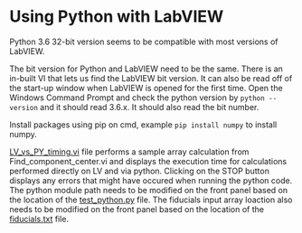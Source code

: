 # Using Python with LabVIEW

Python 3.6 32-bit version seems to be compatible with most versions of LabVIEW.

The bit version for Python and LabVIEW need to be the same. There is an in-built VI that lets us find the LabVIEW bit version. It can also be read off of the start-up window when LabVIEW is opened for the first time. Open the Windows Command Prompt and check the python version by `python --version` and it should read 3.6.x. It should also read the bit number.

Install packages using pip on cmd, example `pip install numpy` to install numpy.

[LV_vs_PY_timing.vi](https://github.com/murthysindhu/CMU_LabVIEW/blob/main/LabVIEW_w_Python/LV_vs_PY_timing.vi) file performs a sample array calculation from Find_component_center.vi and displays the execution time for calculations performed directly on LV and via python. Clicking on the STOP button displays any errors that might have occured when running the python code. The python module path needs to be modified on the front panel based on the location of the [test_python.py](https://github.com/murthysindhu/CMU_LabVIEW/blob/main/LabVIEW_w_Python/test_python.py) file. The fiducials input array loaction also needs to be modified on the front panel based on the location of the [fiducials.txt](https://github.com/murthysindhu/CMU_LabVIEW/blob/main/LabVIEW_w_Python/fiducials.txt) file.
